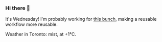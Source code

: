 ### Hi there :wave:

It's Wednesday! I'm probably working for [this bunch](https://github.com/kohofinancial), making a reusable workflow more reusable.

Weather in Toronto: mist, at +1°C.
